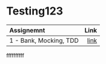 # Testing123

| Assignemnt | Link |
|:--- | ---: |
|1 - Bank, Mocking, TDD |[link](bank)|

ffffffffff 
